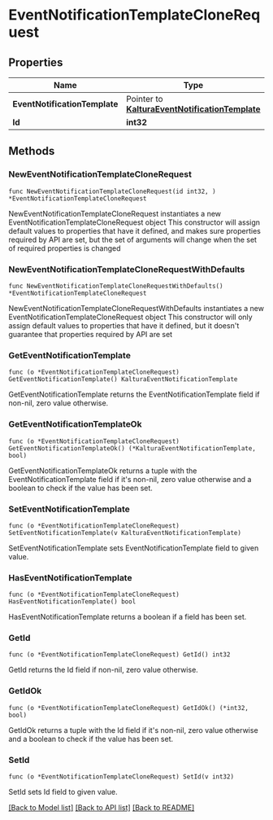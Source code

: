 # EventNotificationTemplateCloneRequest

## Properties

Name | Type | Description | Notes
------------ | ------------- | ------------- | -------------
**EventNotificationTemplate** | Pointer to [**KalturaEventNotificationTemplate**](KalturaEventNotificationTemplate.md) |  | [optional] 
**Id** | **int32** |  | 

## Methods

### NewEventNotificationTemplateCloneRequest

`func NewEventNotificationTemplateCloneRequest(id int32, ) *EventNotificationTemplateCloneRequest`

NewEventNotificationTemplateCloneRequest instantiates a new EventNotificationTemplateCloneRequest object
This constructor will assign default values to properties that have it defined,
and makes sure properties required by API are set, but the set of arguments
will change when the set of required properties is changed

### NewEventNotificationTemplateCloneRequestWithDefaults

`func NewEventNotificationTemplateCloneRequestWithDefaults() *EventNotificationTemplateCloneRequest`

NewEventNotificationTemplateCloneRequestWithDefaults instantiates a new EventNotificationTemplateCloneRequest object
This constructor will only assign default values to properties that have it defined,
but it doesn't guarantee that properties required by API are set

### GetEventNotificationTemplate

`func (o *EventNotificationTemplateCloneRequest) GetEventNotificationTemplate() KalturaEventNotificationTemplate`

GetEventNotificationTemplate returns the EventNotificationTemplate field if non-nil, zero value otherwise.

### GetEventNotificationTemplateOk

`func (o *EventNotificationTemplateCloneRequest) GetEventNotificationTemplateOk() (*KalturaEventNotificationTemplate, bool)`

GetEventNotificationTemplateOk returns a tuple with the EventNotificationTemplate field if it's non-nil, zero value otherwise
and a boolean to check if the value has been set.

### SetEventNotificationTemplate

`func (o *EventNotificationTemplateCloneRequest) SetEventNotificationTemplate(v KalturaEventNotificationTemplate)`

SetEventNotificationTemplate sets EventNotificationTemplate field to given value.

### HasEventNotificationTemplate

`func (o *EventNotificationTemplateCloneRequest) HasEventNotificationTemplate() bool`

HasEventNotificationTemplate returns a boolean if a field has been set.

### GetId

`func (o *EventNotificationTemplateCloneRequest) GetId() int32`

GetId returns the Id field if non-nil, zero value otherwise.

### GetIdOk

`func (o *EventNotificationTemplateCloneRequest) GetIdOk() (*int32, bool)`

GetIdOk returns a tuple with the Id field if it's non-nil, zero value otherwise
and a boolean to check if the value has been set.

### SetId

`func (o *EventNotificationTemplateCloneRequest) SetId(v int32)`

SetId sets Id field to given value.



[[Back to Model list]](../README.md#documentation-for-models) [[Back to API list]](../README.md#documentation-for-api-endpoints) [[Back to README]](../README.md)


